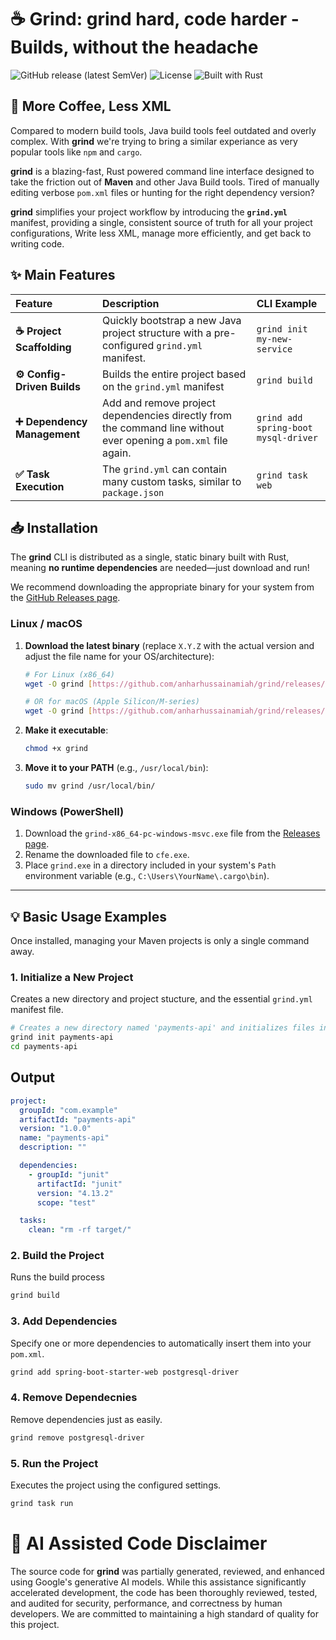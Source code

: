 # ☕ Grind: grind hard, code harder - Builds, without the headache

![GitHub release (latest SemVer)](https://img.shields.io/github/v/release/anharhussainmiah/grind?style=for-the-badge&logo=github&label=Latest%20Release)
![License](https://img.shields.io/badge/License-MIT-blue.svg?style=for-the-badge)
![Built with Rust](https://img.shields.io/badge/Built%20with-Rust-orange?style=for-the-badge&logo=rust)

## 🚀 More Coffee, Less XML

Compared to modern build tools, Java build tools feel outdated and overly complex. With **grind** we're trying to bring a similar experiance as very popular tools like `npm` and `cargo`.

**grind** is a blazing-fast, Rust powered command line interface designed to take the friction out of **Maven** and other Java Build tools. Tired of manually editing verbose `pom.xml` files or hunting for the right dependency version?

**grind** simplifies your project workflow by introducing the **`grind.yml`** manifest, providing a single, consistent source of truth for all your project configurations, Write less XML, manage more efficiently, and get back to writing code.

## ✨ Main Features

| Feature                      | Description                                                                                                     | CLI Example                          |
| :--------------------------- | :-------------------------------------------------------------------------------------------------------------- | :----------------------------------- |
| **☕ Project Scaffolding**   | Quickly bootstrap a new Java project structure with a pre-configured `grind.yml` manifest.                      | `grind init my-new-service`          |
| **⚙️ Config-Driven Builds**  | Builds the entire project based on the `grind.yml` manifest                                                     | `grind build`                        |
| **➕ Dependency Management** | Add and remove project dependencies directly from the command line without ever opening a `pom.xml` file again. | `grind add spring-boot mysql-driver` |
| **✅ Task Execution**        | The `grind.yml` can contain many custom tasks, similar to `package.json`                                        | `grind task web`                     |

## 📥 Installation

The **grind** CLI is distributed as a single, static binary built with Rust, meaning **no runtime dependencies** are needed—just download and run!

We recommend downloading the appropriate binary for your system from the [GitHub Releases page](https://github.com/anharhussainmiah/grind/releases/latest).

### Linux / macOS

1.  **Download the latest binary** (replace `X.Y.Z` with the actual version and adjust the file name for your OS/architecture):

    ```bash
    # For Linux (x86_64)
    wget -O grind [https://github.com/anharhussainamiah/grind/releases/download/vX.Y.Z/cfe-x86_64-unknown-linux-gnu](https://github.com/YOUR_GITHUB_USERNAME/cfe/releases/download/vX.Y.Z/cfe-x86_64-unknown-linux-gnu)

    # OR for macOS (Apple Silicon/M-series)
    wget -O grind [https://github.com/anharhussainamiah/grind/releases/download/vX.Y.Z/cfe-aarch64-apple-darwin](https://github.com/YOUR_GITHUB_USERNAME/cfe/releases/download/vX.Y.Z/cfe-aarch64-apple-darwin)
    ```

2.  **Make it executable**:
    ```bash
    chmod +x grind
    ```
3.  **Move it to your PATH** (e.g., `/usr/local/bin`):
    ```bash
    sudo mv grind /usr/local/bin/
    ```

### Windows (PowerShell)

1.  Download the `grind-x86_64-pc-windows-msvc.exe` file from the [Releases page](https://github.com/anharhussainmiah/grind/releases/latest).
2.  Rename the downloaded file to `cfe.exe`.
3.  Place `grind.exe` in a directory included in your system's `Path` environment variable (e.g., `C:\Users\YourName\.cargo\bin`).

---

## 💡 Basic Usage Examples

Once installed, managing your Maven projects is only a single command away.

### 1. Initialize a New Project

Creates a new directory and project stucture, and the essential `grind.yml` manifest file.

```bash
# Creates a new directory named 'payments-api' and initializes files inside it
grind init payments-api
cd payments-api
```

## Output

```YAML
project:
  groupId: "com.example"
  artifactId: "payments-api"
  version: "1.0.0"
  name: "payments-api"
  description: ""

  dependencies:
    - groupId: "junit"
      artifactId: "junit"
      version: "4.13.2"
      scope: "test"

  tasks:
    clean: "rm -rf target/"
```

### 2. Build the Project

Runs the build process

```bash
grind build
```

### 3. Add Dependencies

Specify one or more dependencies to automatically insert them into your `pom.xml`.

```bash
grind add spring-boot-starter-web postgresql-driver
```

### 4. Remove Dependecnies

Remove dependencies just as easily.

```bash
grind remove postgresql-driver
```

### 5. Run the Project

Executes the project using the configured settings.

```bash
grind task run
```

# 🤖 AI Assisted Code Disclaimer

The source code for **grind** was partially generated, reviewed, and enhanced using Google's generative AI models. While this assistance significantly accelerated development, the code has been thoroughly reviewed, tested, and audited for security, performance, and correctness by human developers. We are committed to maintaining a high standard of quality for this project.

